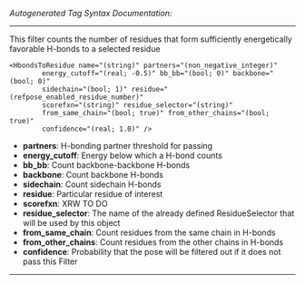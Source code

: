 _Autogenerated Tag Syntax Documentation:_

---
This filter counts the number of residues that form sufficiently energetically favorable H-bonds to a selected residue

```
<HbondsToResidue name="(string)" partners="(non_negative_integer)"
        energy_cutoff="(real; -0.5)" bb_bb="(bool; 0)" backbone="(bool; 0)"
        sidechain="(bool; 1)" residue="(refpose_enabled_residue_number)"
        scorefxn="(string)" residue_selector="(string)"
        from_same_chain="(bool; true)" from_other_chains="(bool; true)"
        confidence="(real; 1.0)" />
```

-   **partners**: H-bonding partner threshold for passing
-   **energy_cutoff**: Energy below which a H-bond counts
-   **bb_bb**: Count backbone-backbone H-bonds
-   **backbone**: Count backbone H-bonds
-   **sidechain**: Count sidechain H-bonds
-   **residue**: Particular residue of interest
-   **scorefxn**: XRW TO DO
-   **residue_selector**: The name of the already defined ResidueSelector that will be used by this object
-   **from_same_chain**: Count residues from the same chain in H-bonds
-   **from_other_chains**: Count residues from the other chains in H-bonds
-   **confidence**: Probability that the pose will be filtered out if it does not pass this Filter

---
